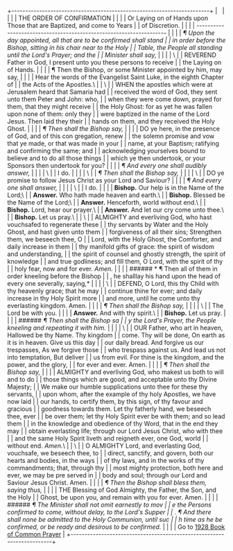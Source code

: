 +-----------------------------------------------------------------------+
|                                                                       |
|                                                                       |
| THE ORDER OF CONFIRMATION                                             |
|                                                                       |
| Or Laying on of Hands upon Those that are Baptized, and come to Years |
| of Discretion.                                                        |
|                                                                       |
| -------------------------------------------------------------------   |
|                                                                       |
| *¶ Upon the day appointed, all that are to be confirmed shall stand   |
| in order before the Bishop, sitting in his chair near to the Holy     |
| Table, the People all standing until the Lord\'s Prayer; and the      |
| Minister shall say,*                                                  |
|                                                                       |
| \                                                                     |
| REVEREND Father in God, I present unto you these persons to receive   |
| the Laying on of Hands.                                               |
|                                                                       |
| ¶ Then the Bishop, or some Minister appointed by him, may say,        |
|                                                                       |
| Hear the words of the Evangelist Saint Luke, in the eighth Chapter of |
| the Acts of the Apostles.\                                            |
| \                                                                     |
| WHEN the apostles which were at Jerusalem heard that Samaria had      |
| received the word of God, they sent unto them Peter and John: who,    |
| when they were come down, prayed for them, that they might receive    |
| the Holy Ghost: for as yet he was fallen upon none of them: only they |
| were baptized in the name of the Lord Jesus. Then laid they their     |
| hands on them, and they received the Holy Ghost.                      |
|                                                                       |
| *¶ Then shall the Bishop say,*                                        |
|                                                                       |
| DO ye here, in the presence of God, and of this con gregation, renew  |
| the solemn promise and vow that ye made, or that was made in your     |
| name, at your Baptism; ratifying and confirming the same; and         |
| acknowledging yourselves bound to believe and to do all those things  |
| which ye then undertook, or your Sponsors then undertook for you?     |
|                                                                       |
| *¶ And every one shall audibly answer,*                               |
|                                                                       |
| \                                                                     |
| I do.                                                                 |
|                                                                       |
| \                                                                     |
| *¶ Then shall the Bishop say,*                                        |
|                                                                       |
| \                                                                     |
| DO ye promise to follow Jesus Christ as your Lord and Saviour?        |
|                                                                       |
| *¶ And every one shall answer,*                                       |
|                                                                       |
| \                                                                     |
| I do.                                                                 |
|                                                                       |
| **Bishop.** Our help is in the Name of the Lord;\                     |
| **Answer.** Who hath made heaven and earth.\                          |
| **Bishop.** Blessed be the Name of the Lord;\                         |
| **Answer.** Henceforth, world without end.\                           |
| **Bishop.** Lord, hear our prayer.\                                   |
| **Answer.** And let our cry come unto thee.\                          |
| **Bishop.** Let us pray.\                                             |
| \                                                                     |
| ALMIGHTY and everliving God, who hast vouchsafed to regenerate these  |
| thy servants by Water and the Holy Ghost, and hast given unto them    |
| forgiveness of all their sins; Strengthen them, we beseech thee, O    |
| Lord, with the Holy Ghost, the Comforter, and daily increase in them  |
| thy manifold gifts of grace: the spirit of wisdom and understanding,  |
| the spirit of counsel and ghostly strength, the spirit of knowledge   |
| and true godliness; and fill them, O Lord, with the spirit of thy     |
| holy fear, now and for ever. *Amen.*                                  |
|                                                                       |
| ###### * ¶ Then all of them in order kneeling before the Bishop       |
| , he shalllay his hand upon the head of every one severally, saying,* |
|                                                                       |
| \                                                                     |
| DEFEND, O Lord, this thy Child with thy heavenly grace; that he may   |
| continue thine for ever; and daily increase in thy Holy Spirit more   |
| and more, until he come unto thy everlasting kingdom. Amen.           |
|                                                                       |
| *¶ Then shall the Bishop say,*                                        |
|                                                                       |
| \                                                                     |
| The Lord be with you.                                                 |
|                                                                       |
| **Answer.** And with thy spirit.\                                     |
| **Bishop.** Let us pray.                                              |
|                                                                       |
| ######  *¶ Then shall the Bishop sa                                   |
| y the Lord\'s Prayer, the People kneeling and repeating it with him.* |
|                                                                       |
| \                                                                     |
| OUR Father, who art in heaven, Hallowed be thy Name. Thy kingdom      |
| come. Thy will be done, On earth as it is in heaven. Give us this day |
| our daily bread. And forgive us our trespasses, As we forgive those   |
| who trespass against us. And lead us not into temptation, But deliver |
| us from evil. For thine is the kingdom, and the power, and the glory, |
| for ever and ever. Amen.                                              |
|                                                                       |
| *¶ Then shall the Bishop say,*                                        |
|                                                                       |
| ALMIGHTY and everliving God, who makest us both to will and to do     |
| those things which are good, and acceptable unto thy Divine Majesty;  |
| We make our humble supplications unto thee for these thy servants,    |
| upon whom, after the example of thy holy Apostles, we have now laid   |
| our hands, to certify them, by this sign, of thy favour and gracious  |
| goodness towards them. Let thy fatherly hand, we beseech thee, ever   |
| be over them; let thy Holy Spirit ever be with them; and so lead them |
| in the knowledge and obedience of thy Word, that in the end they may  |
| obtain everlasting life; through our Lord Jesus Christ, who with thee |
| and the same Holy Spirit liveth and reigneth ever, one God, world     |
| without end. *Amen.*\                                                 |
| \                                                                     |
| O ALMIGHTY Lord, and everlasting God, vouchsafe, we beseech thee, to  |
| direct, sanctify, and govern, both our hearts and bodies, in the ways |
| of thy laws, and in the works of thy commandments; that, through thy  |
| most mighty protection, both here and ever, we may be pre served in   |
| body and soul; through our Lord and Saviour Jesus Christ. Amen.       |
|                                                                       |
| *¶ Then the Bishop shall bless them, saying thus,*                    |
|                                                                       |
| THE Blessing of God Almighty, the Father, the Son, and the Holy       |
| Ghost, be upon you, and remain with you for ever. Amen.               |
|                                                                       |
| ###### *¶ The Minister shall not omit earnestly to mov                |
| e the Persons confirmed to come, without delay, to the Lord\'s Supper |
| . ¶ And there shall none be admitted to the Holy Communion, until suc |
| h time as he be confirmed, or be ready and desirous to be confirmed.* |
|                                                                       |
| Go to [1928 Book of Common Prayer](index.html)                        |
+-----------------------------------------------------------------------+
